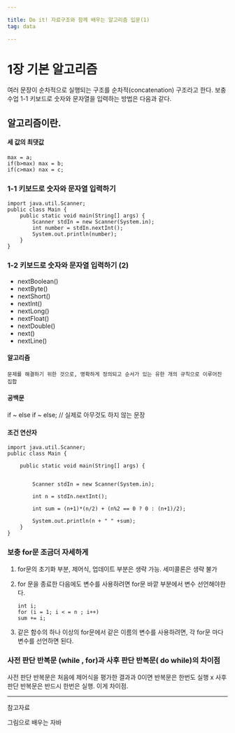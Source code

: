 ```yaml
---

title: Do it! 자료구조와 함께 배우는 알고리즘 입문(1)
tag: data

---
```


# 1장 기본 알고리즘
 여러 문장이 순차적으로 실행되는 구조를 순차적(concatenation) 구조라고 한다.
보충수업 1-1 
키보드로 숫자와 문자열을 입력하는 방법은 다음과 같다.

## 알고리즘이란.

#### 세 값의 최댓값

```
max = a;
if(b>max) max = b;
if(c>max) nax = c;
```

### 1-1 키보드로 숫자와 문자열 입력하기

```
import java.util.Scanner;
public class Main {
 	public static void main(String[] args) {
 		Scanner stdIn = new Scanner(System.in);
 		int number = stdIn.nextInt();
 		System.out.println(number);
 	}
}
```  

### 1-2 키보드로 숫자와 문자열 입력하기 (2)
* nextBoolean()
* nextByte()
* nextShort()
* nextInt()
* nextLong()
* nextFloat()
* nextDouble()
* next()
* nextLine()

#### 알고리즘
`문제를 해결하기 위한 것으로, 명확하게 정의되고 순서가 있는 유한 개의 규칙으로 이루어진 집합`

#### 공백문
if ~ else if ~ else; // 실제로 아무것도 하지 않는 문장

#### 조건 연산자

``` 
import java.util.Scanner;
public class Main {
 	
 	public static void main(String[] args) {
 		 
 		
 		Scanner stdIn = new Scanner(System.in);
 		
 		int n = stdIn.nextInt();
 		
 		int sum = (n+1)*(n/2) + (n%2 == 0 ? 0 : (n+1)/2);
 		
 		System.out.println(n + " " +sum);
 	}
} 
``` 

### 보충 for문 조금더 자세하게
1. for문의 초기화 부분, 제어식, 업데이트 부분은 생략 가능. 세미콜론은 생략 불가
2. for 문을 종료한 다음에도 변수를 사용하려면 for문 바깥 부분에서 변수 선언해야한다.

	```
	int i;
	for (i = 1; i < = n ; i++)
    sum += i;
	``` 
3. 같은 함수의 하나 이상의 for문에서 같은 이름의 변수를 사용하려면, 각 for문 마다 변수를 선언하면 된다.


### 사전 판단 반복문 (while , for)과 사후 판단 반복문( do while)의 차이점
사전 판단 반복문은 처음에 제어식을 평가한 결과과 0이면 반복문은 한번도 실행 x
사후 판단 반복문은 반드시 한번은 실행. 이게 차이점.





- - -

참고자료

그림으로 배우는 자바